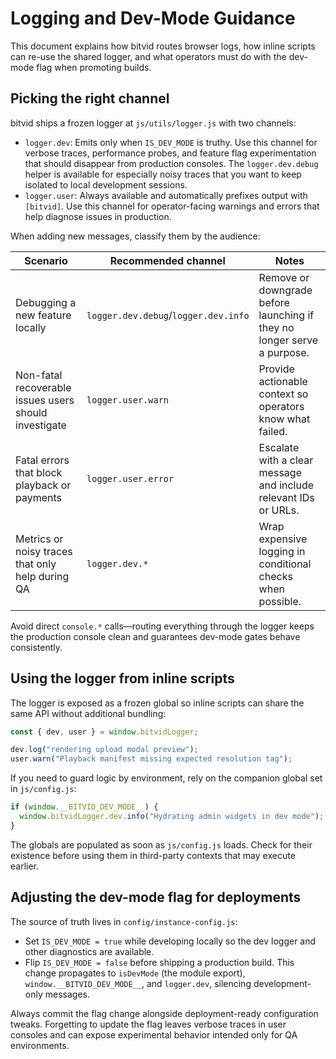 # Logging and Dev-Mode Guidance

This document explains how bitvid routes browser logs, how inline scripts can
re-use the shared logger, and what operators must do with the dev-mode flag when
promoting builds.

## Picking the right channel

bitvid ships a frozen logger at `js/utils/logger.js` with two channels:

- `logger.dev`: Emits only when `IS_DEV_MODE` is truthy. Use this channel for
  verbose traces, performance probes, and feature flag experimentation that
  should disappear from production consoles. The `logger.dev.debug` helper is
  available for especially noisy traces that you want to keep isolated to local
  development sessions.
- `logger.user`: Always available and automatically prefixes output with
  `[bitvid]`. Use this channel for operator-facing warnings and errors that help
  diagnose issues in production.

When adding new messages, classify them by the audience:

| Scenario | Recommended channel | Notes |
| --- | --- | --- |
| Debugging a new feature locally | `logger.dev.debug`/`logger.dev.info` | Remove or downgrade before launching if they no longer serve a purpose. |
| Non-fatal recoverable issues users should investigate | `logger.user.warn` | Provide actionable context so operators know what failed. |
| Fatal errors that block playback or payments | `logger.user.error` | Escalate with a clear message and include relevant IDs or URLs. |
| Metrics or noisy traces that only help during QA | `logger.dev.*` | Wrap expensive logging in conditional checks when possible. |

Avoid direct `console.*` calls—routing everything through the logger keeps the
production console clean and guarantees dev-mode gates behave consistently.

## Using the logger from inline scripts

The logger is exposed as a frozen global so inline scripts can share the same
API without additional bundling:

```js
const { dev, user } = window.bitvidLogger;

dev.log("rendering upload modal preview");
user.warn("Playback manifest missing expected resolution tag");
```

If you need to guard logic by environment, rely on the companion global set in
`js/config.js`:

```js
if (window.__BITVID_DEV_MODE__) {
  window.bitvidLogger.dev.info("Hydrating admin widgets in dev mode");
}
```

The globals are populated as soon as `js/config.js` loads. Check for their
existence before using them in third-party contexts that may execute earlier.

## Adjusting the dev-mode flag for deployments

The source of truth lives in `config/instance-config.js`:

- Set `IS_DEV_MODE = true` while developing locally so the dev logger and other
  diagnostics are available.
- Flip `IS_DEV_MODE = false` before shipping a production build. This change
  propagates to `isDevMode` (the module export), `window.__BITVID_DEV_MODE__`,
  and `logger.dev`, silencing development-only messages.

Always commit the flag change alongside deployment-ready configuration tweaks.
Forgetting to update the flag leaves verbose traces in user consoles and can
expose experimental behavior intended only for QA environments.
